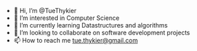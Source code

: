- 👋 Hi, I’m @TueThykier
- 👀 I’m interested in Computer Science
- 🌱 I’m currently learning Datastructures and algorithms
- 💞️ I’m looking to collaborate on software development projects
- 📫 How to reach me tue.thykier@gmail.com

<!---
TueThykier/TueThykier is a ✨ special ✨ repository because its `README.md` (this file) appears on your GitHub profile.
You can click the Preview link to take a look at your changes.
--->
